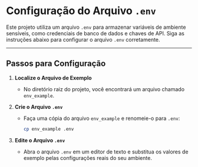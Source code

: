 # Configuração do Arquivo `.env`

Este projeto utiliza um arquivo `.env` para armazenar variáveis de ambiente sensíveis, como credenciais de banco de dados e chaves de API. Siga as instruções abaixo para configurar o arquivo `.env` corretamente.

---

## **Passos para Configuração**

1. **Localize o Arquivo de Exemplo**
   - No diretório raiz do projeto, você encontrará um arquivo chamado `env_example`.

2. **Crie o Arquivo `.env`**
   - Faça uma cópia do arquivo `env_example` e renomeie-o para `.env`:
     ```bash
     cp env_example .env
     ```

3. **Edite o Arquivo `.env`**
   - Abra o arquivo `.env` em um editor de texto e substitua os valores de exemplo pelas configurações reais do seu ambiente.